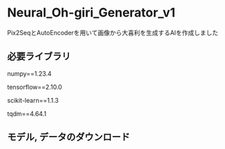 # Neural_Oh-giri_Generator_v1

Pix2SeqとAutoEncoderを用いて画像から大喜利を生成するAIを作成しました

## 必要ライブラリ

  numpy==1.23.4
  
  tensorflow==2.10.0
  
  scikit-learn==1.1.3
  
  tqdm==4.64.1
 

## モデル, データのダウンロード
